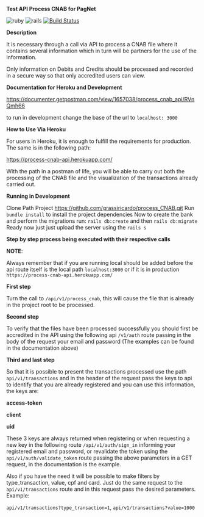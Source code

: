 **Test API Process CNAB for PagNet**

![ruby](https://img.shields.io/badge/Ruby-2.4.1-green.svg)
![rails](https://img.shields.io/badge/Rails-5.1.5-green.svg)
[![Build Status](https://travis-ci.org/grassiricardo/process_CNAB.svg?branch=master)](https://travis-ci.org/grassiricardo/process_CNAB)

**Description**

It is necessary through a call via API to process a CNAB file where it contains several information which in turn will be partners for the use of the information.

Only information on Debits and Credits should be processed and recorded in a secure way so that only accredited users can view.

**Documentation for Heroku and Development**

https://documenter.getpostman.com/view/1657038/process_cnab_api/RVnQmh66

to run in development change the base of the url to `localhost: 3000`

**How to Use Via Heroku**

For users in Heroku, it is enough to fulfill the requirements for production. The same is in the following path:

https://process-cnab-api.herokuapp.com/

With the path in a postman of life, you will be able to carry out both the processing of the CNAB file and the visualization of the transactions already carried out.

**Running in Development**

Clone Path Project https://github.com/grassiricardo/process_CNAB.git
Run `bundle install` to install the project dependencies
Now to create the bank and perform the migrations run:
`rails db:create` and then `rails db:migrate`
Ready now just just upload the server using the `rails s`

**Step by step process being executed with their respective calls**

**NOTE**:

Always remember that if you are running local should be added before the api route itself is the local path `localhost:3000` or if it is in production `https://process-cnab-api.herokuapp.com/`

**First step**

Turn the call to `/api/v1/process_cnab`, this will cause the file that is already in the project root to be processed.

**Second step**

To verify that the files have been processed successfully you should first be accredited in the API using the following api `/v1/auth` route passing in the body of the request your email and password (The examples can be found in the documentation above)

**Third and last step**

So that it is possible to present the transactions processed use the path `api/v1/transactions` and in the header of the request pass the keys to api to identify that you are already registered and you can use this information, the keys are:

**access-token**

**client**

**uid**

These 3 keys are always returned when registering or when requesting a new key in the following route `/api/v1/auth/sign_in` informing your registered email and password, or revalidate the token using the `api/v1/auth/validate_token` route passing the above parameters in a GET request, in the documentation is the example.

Also if you have the need it will be possible to make filters by type_transaction, value, cpf and card. Just do the same request to the `api/v1/transactions` route and in this request pass the desired parameters. Example:

`api/v1/transactions?type_transaction=1`, `api/v1/transactions?value=1000`
